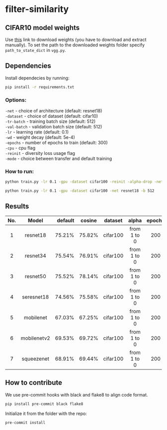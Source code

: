 # filter-similarity

## CIFAR10 model weights
Use [this](https://rutgers.box.com/shared/static/y9wi8ic7bshe2nn63prj9vsea7wibd4x.zip) link to download weights (you have to download and extract manually).
To set the path to the downloaded weights folder specify `path_to_state_dict` in `vgg.py`.

## Dependencies
Install dependecies by running:
```bash
pip install -r requirements.txt
```

### Options:
```-net``` - choice of architecture (default: resnet18)  
```-dataset``` - choice of dataset (default: cifar10)  
```-tr-batch``` - training batch size (default: 512)  
```-val-batch``` - validation batch size (default: 512)  
```-lr``` - learning rate (default: 0.1)  
```-wd``` - weight decay (default: 5e-4)  
```-epochs``` - number of epochs to train (default: 300)  
```-cpu``` - cpu flag  
```-reinit``` - diversity loss usage flag  
```-mode``` - choice between transfer and default training  

### How to run:
```bash
python train.py -lr 0.1 -gpu -dataset cifar100 -reinit -alpha-drop -net resnet18 -b 512

python train.py -lr 0.1 -gpu -dataset cifar100 -net resnet18 -b 512

```

## Results


| No. |     Model    |  default  |     cosine    |  dataset  |    alpha    |  epochs  |
|:---:|:------------:|----------:|:-------------:|:---------:|:-----------:|:--------:|
| 1   | resnet18     |   75.21%  |     75.82%    | cifar100  | from 1 to 0 |    200   |
| 2   | resnet34     |   75.54%  |     76.91%    | cifar100  | from 1 to 0 |    200   |
| 3   | resnet50     |   75.52%  |     78.14%    | cifar100  | from 1 to 0 |    200   |
| 4   | seresnet18   |   74.56%  |     75.58%    | cifar100  | from 1 to 0 |    200   |
| 5   | mobilenet    |   67.03%  |     67.25%    | cifar100  | from 1 to 0 |    200   |
| 6   | mobilenetv2  |   69.53%  |     69.72%    | cifar100  | from 1 to 0 |    200   |
| 7   | squeezenet   |   68.91%  |     69.44%    | cifar100  | from 1 to 0 |    200   |




## How to contribute
We use pre-commit hooks with black and flake8 to align code format.
```bash
pip install pre-commit black flake8
```

Initialize it from the folder with the repo:
```bash
pre-commit install
```
